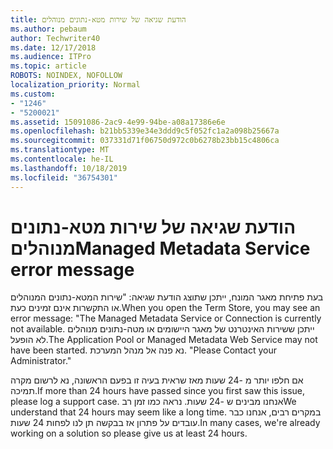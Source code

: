 ```yaml
---
title: הודעת שגיאה של שירות מטא-נתונים מנוהלים
ms.author: pebaum
author: Techwriter40
ms.date: 12/17/2018
ms.audience: ITPro
ms.topic: article
ROBOTS: NOINDEX, NOFOLLOW
localization_priority: Normal
ms.custom:
- "1246"
- "5200021"
ms.assetid: 15091086-2ac9-4e99-94be-a08a17386e6e
ms.openlocfilehash: b21bb5339e34e3ddd9c5f052fc1a2a098b25667a
ms.sourcegitcommit: 037331d71f06750d972c0b6278b23bb15c4806ca
ms.translationtype: MT
ms.contentlocale: he-IL
ms.lasthandoff: 10/18/2019
ms.locfileid: "36754301"
---
```

# <a name="managed-metadata-service-error-message"></a><span data-ttu-id="28c4e-102">הודעת שגיאה של שירות מטא-נתונים מנוהלים</span><span class="sxs-lookup"><span data-stu-id="28c4e-102">Managed Metadata Service error message</span></span>

<span data-ttu-id="28c4e-103">בעת פתיחת מאגר המונח, ייתכן שתוצג הודעת שגיאה: "שירות המטא-נתונים המנוהלים או התקשרות אינם זמינים כעת.</span><span class="sxs-lookup"><span data-stu-id="28c4e-103">When you open the Term Store, you may see an error message: "The Managed Metadata Service or Connection is currently not available.</span></span> <span data-ttu-id="28c4e-104">ייתכן ששירות האינטרנט של מאגר היישומים או מטה-נתונים מנוהלים לא הופעל.</span><span class="sxs-lookup"><span data-stu-id="28c4e-104">The Application Pool or Managed Metadata Web Service may not have been started.</span></span> <span data-ttu-id="28c4e-105">נא פנה אל מנהל המערכת. "</span><span class="sxs-lookup"><span data-stu-id="28c4e-105">Please Contact your Administrator."</span></span>
  
<span data-ttu-id="28c4e-106">אם חלפו יותר מ -24 שעות מאז שראית בעיה זו בפעם הראשונה, נא לרשום מקרה תמיכה.</span><span class="sxs-lookup"><span data-stu-id="28c4e-106">If more than 24 hours have passed since you first saw this issue, please log a support case.</span></span> <span data-ttu-id="28c4e-107">אנחנו מבינים ש -24 שעות. נראה כמו זמן רב</span><span class="sxs-lookup"><span data-stu-id="28c4e-107">We understand that 24 hours may seem like a long time.</span></span> <span data-ttu-id="28c4e-108">במקרים רבים, אנחנו כבר עובדים על פתרון אז בבקשה תן לנו לפחות 24 שעות.</span><span class="sxs-lookup"><span data-stu-id="28c4e-108">In many cases, we're already working on a solution so please give us at least 24 hours.</span></span>
  